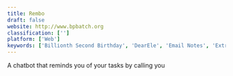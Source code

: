```yaml
---
title: Rembo
draft: false 
website: http://www.bpbatch.org
classification: ['']
platform: ['Web']
keywords: ['Billionth Second Birthday', 'DearEle', 'Email Notes', 'ExtraHop', 'Followup.cc', 'Later Reminders', 'Mail to Self', 'Microsoft Intune', 'Noto', 'Reminder', 'System Center Configuration Manager', 'Twobird', 'VMware Mirage', 'doo', 'm23', 'opsi.org']
---
```

A chatbot that reminds you of your tasks by calling you
